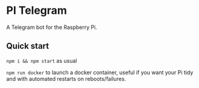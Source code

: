 # PI Telegram 
A Telegram bot for the Raspberry Pi.

## Quick start

`npm i && npm start` as usual

`npm run docker` to launch a docker container, useful if you want your Pi tidy and with automated restarts on reboots/failures.